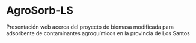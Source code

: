 # AgroSorb-LS
 Presentación web acerca del proyecto de biomasa modificada para adsorbente de contaminantes agroquímicos en la provincia de Los Santos 
